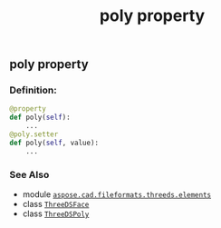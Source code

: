 ﻿---
title: poly property
second_title: Aspose.CAD for Python via .NET API References
description: 
type: docs
weight: 40
url: /python-net/aspose.cad.fileformats.threeds.elements/threedsface/poly/
is_root: false
---

## poly property

### Definition:
```python
@property
def poly(self):
    ...
@poly.setter
def poly(self, value):
    ...
```

### See Also
* module [`aspose.cad.fileformats.threeds.elements`](../../)
* class [`ThreeDSFace`](/cad/python-net/aspose.cad.fileformats.threeds.elements/threedsface)
* class [`ThreeDSPoly`](/cad/python-net/aspose.cad.fileformats.threeds.elements/threedspoly)
